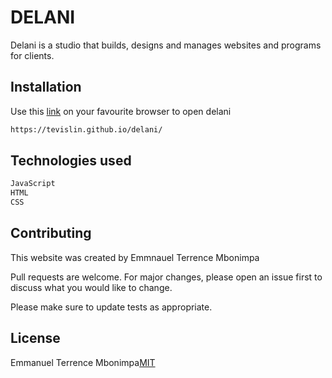 # DELANI

Delani is a studio that builds, designs and manages websites and programs for clients.

## Installation

Use this [link](https://tevislin.github.io/delani/) on your favourite browser to open delani

```bash
https://tevislin.github.io/delani/
```

## Technologies used

```python
JavaScript
HTML
CSS
```

## Contributing
This website was created by Emmnauel Terrence Mbonimpa

Pull requests are welcome. For major changes, please open an issue first to discuss what you would like to change.

Please make sure to update tests as appropriate.

## License
Emmanuel Terrence Mbonimpa[MIT](https://choosealicense.com/licenses/mit/)
